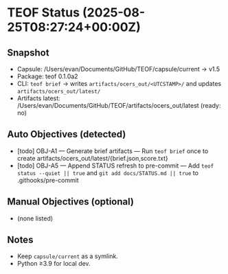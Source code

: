 # TEOF Status (2025-08-25T08:27:24+00:00Z)

## Snapshot
- Capsule: /Users/evan/Documents/GitHub/TEOF/capsule/current -> v1.5
- Package: teof 0.1.0a2
- CLI: `teof brief` → writes `artifacts/ocers_out/<UTCSTAMP>/` and updates `artifacts/ocers_out/latest/`
- Artifacts latest: /Users/evan/Documents/GitHub/TEOF/artifacts/ocers_out/latest (ready: no)

## Auto Objectives (detected)
- [todo] OBJ-A1 — Generate brief artifacts — Run `teof brief` once to create artifacts/ocers_out/latest/{brief.json,score.txt}
- [todo] OBJ-A5 — Append STATUS refresh to pre-commit — Add `teof status --quiet || true` and `git add docs/STATUS.md || true` to .githooks/pre-commit

## Manual Objectives (optional)
- (none listed)

## Notes
- Keep `capsule/current` as a symlink.
- Python ≥3.9 for local dev.
